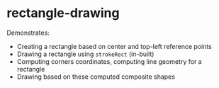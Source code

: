 # rectangle-drawing

Demonstrates:
* Creating a rectangle based on center and top-left reference points
* Drawing a rectangle using `strokeRect` (in-built)
* Computing corners coordinates, computing line geometry for a rectangle
* Drawing based on these computed composite shapes
 